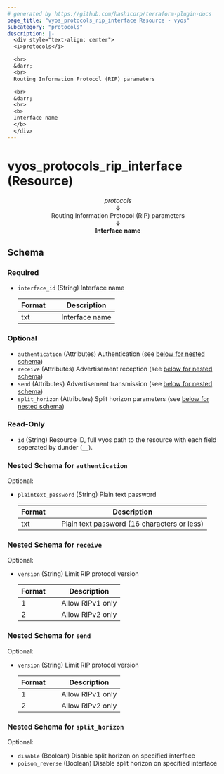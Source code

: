 ```yaml
---
# generated by https://github.com/hashicorp/terraform-plugin-docs
page_title: "vyos_protocols_rip_interface Resource - vyos"
subcategory: "protocols"
description: |-
  <div style="text-align: center">
  <i>protocols</i>

  <br>
  &darr;
  <br>
  Routing Information Protocol (RIP) parameters

  <br>
  &darr;
  <br>
  <b>
  Interface name
  </b>
  </div>
---
```


# vyos_protocols_rip_interface (Resource)

<div style="text-align: center">
<i>protocols</i>

<br>
&darr;
<br>
Routing Information Protocol (RIP) parameters

<br>
&darr;
<br>
<b>
Interface name
</b>
</div>



<!-- schema generated by tfplugindocs -->
## Schema

### Required

- `interface_id` (String) Interface name

    |  Format &emsp; | Description  |
    |----------|---------------|
    |  txt  &emsp; |  Interface name  |

### Optional

- `authentication` (Attributes) Authentication (see [below for nested schema](#nestedatt--authentication))
- `receive` (Attributes) Advertisement reception (see [below for nested schema](#nestedatt--receive))
- `send` (Attributes) Advertisement transmission (see [below for nested schema](#nestedatt--send))
- `split_horizon` (Attributes) Split horizon parameters (see [below for nested schema](#nestedatt--split_horizon))

### Read-Only

- `id` (String) Resource ID, full vyos path to the resource with each field seperated by dunder (`__`).

<a id="nestedatt--authentication"></a>
### Nested Schema for `authentication`

Optional:

- `plaintext_password` (String) Plain text password

    |  Format &emsp; | Description  |
    |----------|---------------|
    |  txt  &emsp; |  Plain text password (16 characters or less)  |


<a id="nestedatt--receive"></a>
### Nested Schema for `receive`

Optional:

- `version` (String) Limit RIP protocol version

    |  Format &emsp; | Description  |
    |----------|---------------|
    |  1  &emsp; |  Allow RIPv1 only  |
    |  2  &emsp; |  Allow RIPv2 only  |


<a id="nestedatt--send"></a>
### Nested Schema for `send`

Optional:

- `version` (String) Limit RIP protocol version

    |  Format &emsp; | Description  |
    |----------|---------------|
    |  1  &emsp; |  Allow RIPv1 only  |
    |  2  &emsp; |  Allow RIPv2 only  |


<a id="nestedatt--split_horizon"></a>
### Nested Schema for `split_horizon`

Optional:

- `disable` (Boolean) Disable split horizon on specified interface
- `poison_reverse` (Boolean) Disable split horizon on specified interface
